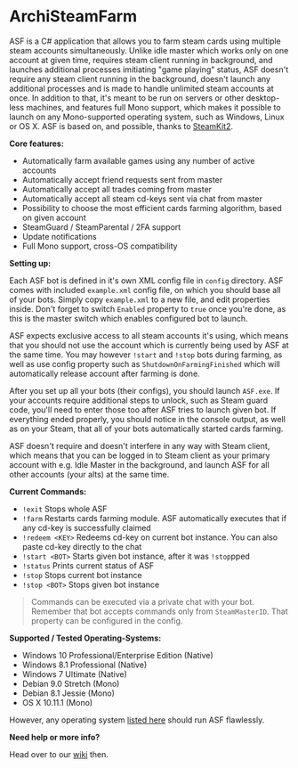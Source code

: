 ArchiSteamFarm
===================

ASF is a C# application that allows you to farm steam cards using multiple steam accounts simultaneously. Unlike idle master which works only on one account at given time, requires steam client running in background, and launches additional processes imitiating "game playing" status, ASF doesn't require any steam client running in the background, doesn't launch any additional processes and is made to handle unlimited steam accounts at once. In addition to that, it's meant to be run on servers or other desktop-less machines, and features full Mono support, which makes it possible to launch on any Mono-supported operating system, such as Windows, Linux or OS X. ASF is based on, and possible, thanks to [SteamKit2](https://github.com/SteamRE/SteamKit).

**Core features:**

 - Automatically farm available games using any number of active accounts
 - Automatically accept friend requests sent from master
 - Automatically accept all trades coming from master
 - Automatically accept all steam cd-keys sent via chat from master
 - Possibility to choose the most efficient cards farming algorithm, based on given account
 - SteamGuard / SteamParental / 2FA support
 - Update notifications
 - Full Mono support, cross-OS compatibility

**Setting up:**

Each ASF bot is defined in it's own XML config file in `config` directory. ASF comes with included ```example.xml``` config file, on which you should base all of your bots. Simply copy ```example.xml``` to a new file, and edit properties inside. Don't forget to switch ```Enabled``` property to ```true``` once you're done, as this is the master switch which enables configured bot to launch.

ASF expects exclusive access to all steam accounts it's using, which means that you should not use the account which is currently being used by ASF at the same time. You may however ```!start``` and ```!stop``` bots during farming, as well as use config property such as ```ShutdownOnFarmingFinished``` which will automatically release account after farming is done.

After you set up all your bots (their configs), you should launch ```ASF.exe```. If your accounts require additional steps to unlock, such as Steam guard code, you'll need to enter those too after ASF tries to launch given bot. If everything ended properly, you should notice in the console output, as well as on your Steam, that all of your bots automatically started cards farming.

ASF doesn't require and doesn't interfere in any way with Steam client, which means that you can be logged in to Steam client as your primary account with e.g. Idle Master in the background, and launch ASF for all other accounts (your alts) at the same time.

**Current Commands:**

 - `!exit` Stops whole ASF
 - `!farm` Restarts cards farming module. ASF automatically executes that if any cd-key is successfully claimed
 - `!redeem <KEY>` Redeems cd-key on current bot instance. You can also paste cd-key directly to the chat
 - `!start <BOT>` Starts given bot instance, after it was ```!stop```pped
 - `!status` Prints current status of ASF
 - `!stop` Stops current bot instance
 - `!stop <BOT>` Stops given bot instance

> Commands can be executed via a private chat with your bot.
> Remember that bot accepts commands only from ```SteamMasterID```. That property can be configured in the config.

**Supported / Tested Operating-Systems:**

 - Windows 10 Professional/Enterprise Edition (Native)
 - Windows 8.1 Professional (Native)
 - Windows 7 Ultimate (Native)
 - Debian 9.0 Stretch (Mono)
 - Debian 8.1 Jessie (Mono)
 - OS X 10.11.1 (Mono)
 
However, any operating system [listed here](http://www.mono-project.com/docs/about-mono/supported-platforms/) should run ASF flawlessly.

**Need help or more info?**

Head over to our [wiki](https://github.com/JustArchi/ArchiSteamFarm/wiki) then.

